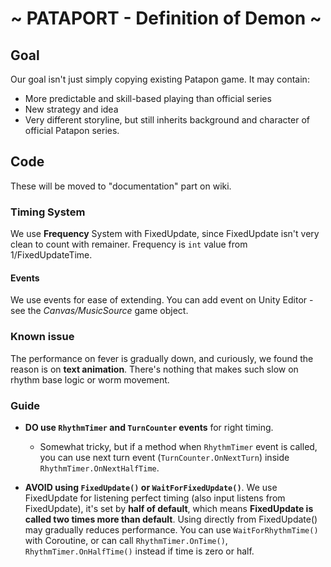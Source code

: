 # ~ PATAPORT - Definition of Demon ~

## Goal

Our goal isn't just simply copying existing Patapon game. It may contain:

* More predictable and skill-based playing than official series
* New strategy and idea
* Very different storyline, but still inherits background and character of official Patapon series.

## Code

These will be moved to "documentation" part on wiki.

### Timing System

We use **Frequency** System with FixedUpdate, since FixedUpdate isn't very clean to count with remainer. Frequency is `int` value from 1/FixedUpdateTime.

#### Events

We use events for ease of extending. You can add event on Unity Editor - see the *Canvas/MusicSource* game object.

### Known issue

The performance on fever is gradually down, and curiously, we found the reason is on **text animation**. There's nothing that makes such slow on rhythm base logic or worm movement.

### Guide

* **DO use `RhythmTimer` and `TurnCounter` events** for right timing.
  * Somewhat tricky, but if a method when `RhythmTimer` event is called, you can use next turn event (`TurnCounter.OnNextTurn`) inside `RhythmTimer.OnNextHalfTime`.

* **AVOID using `FixedUpdate()` or `WaitForFixedUpdate()`**. We use FixedUpdate for listening perfect timing (also input listens from FixedUpdate), it's set by **half of default**, which means **FixedUpdate is called two times more than default**. Using directly from FixedUpdate() may gradually reduces performance. You can use `WaitForRhythmTime()` with Coroutine, or can call `RhythmTimer.OnTime()`,  `RhythmTimer.OnHalfTime()` instead if time is zero or half.
